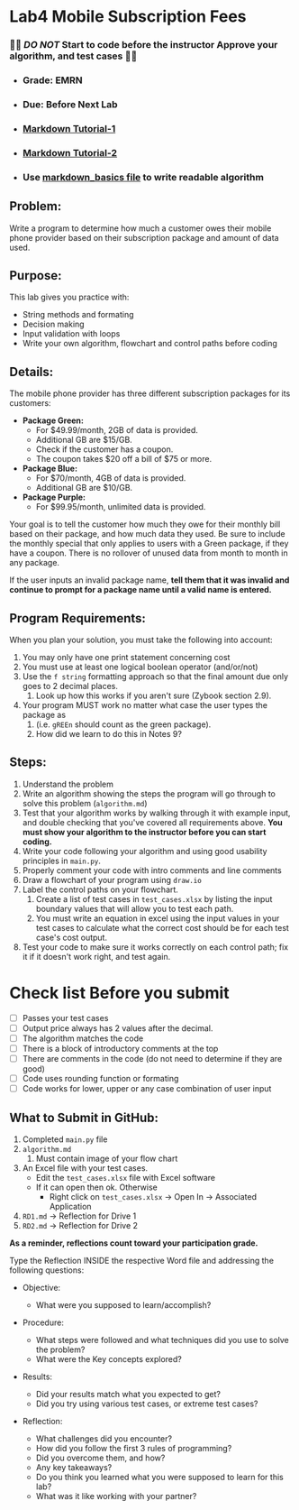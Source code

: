 
# Lab4 Mobile Subscription Fees

### 🔴🔴 *DO NOT* Start to code before the instructor Approve your algorithm, and test cases 🔴🔴
- ### Grade: EMRN
- ### Due: Before Next Lab
- ### [Markdown Tutorial-1](https://www.youtube.com/shorts/-aSSrmAXHDg)
- ### [Markdown Tutorial-2](https://www.youtube.com/shorts/0YLTInrkaHg)
- ### Use [markdown_basics file](markdown_cheatsheet.md) to write readable algorithm

## Problem: 
Write a program to determine how much a customer owes their mobile phone provider based on their subscription package and amount of data used.

## Purpose: 
This lab gives you practice with:
* String methods and formating
* Decision making
* Input validation with loops
* Write your own algorithm, flowchart and control paths before coding

## Details:
The mobile phone provider has three different subscription packages for its customers:  

* **Package Green:** 
  * For $49.99/month, 2GB of data is provided. 
  * Additional GB are $15/GB.  
  * Check if the customer has a coupon. 
  * The coupon takes \$20 off a bill of \$75 or more.  
* **Package Blue:** 
  * For \$70/month, 4GB of data is provided. 
  * Additional GB are $10/GB.
* **Package Purple:** 
  * For \$99.95/month, unlimited data is provided.

Your goal is to tell the customer how much they owe for their monthly bill based on their package, and how much data they used.  Be sure to include the monthly special that only applies to users with a Green package, if they have a coupon. There is no rollover of unused data from month to month in any package.

If the user inputs an invalid package name, **tell them that it was invalid and continue to prompt for a package name until a valid name is entered.** 

## Program Requirements:
When you plan your solution, you must take the following into account:  

1. You may only have one print statement concerning cost
2. You must use at least one logical boolean operator (and/or/not)
3. Use the `f string` formatting approach so that the final amount due only goes to 2 decimal places. 
   1. Look up how this works if you aren't sure (Zybook section 2.9).
4. Your program MUST work no matter what case the user types the package as 
   1. (i.e. `gREEn` should count as the green package). 
   2. How did we learn to do this in Notes 9?

## Steps:
1. Understand the problem
2. Write an algorithm showing the steps the program will go through to solve this problem (`algorithm.md`)
3. Test that your algorithm works by walking through it with example input, and double checking that you've covered all requirements above. **You must show your algorithm to the instructor before you can start coding.**
4. Write your code following your algorithm and using good usability principles in `main.py`. 
5. Properly comment your code with intro comments and line comments
6. Draw a flowchart of your program using `draw.io`
7. Label the control paths on your flowchart. 
   1. Create a list of test cases in `test_cases.xlsx` by listing the input boundary values that will allow you to test each path. 
   2. You must write an equation in excel using the input values in your test cases to calculate what the correct cost should be for each test case's cost output.  
8. Test your code to make sure it works correctly on each control path; fix it if it doesn't work right, and test again.


# Check list Before you submit 

- [ ] Passes your test cases
- [ ] Output price always has 2 values after the decimal.
- [ ] The algorithm matches the code  
- [ ] There is a block of introductory comments at the top
- [ ] There are comments in the code (do not need to determine if they are good)
- [ ] Code uses rounding function or formating
- [ ] Code works for lower, upper or any case combination of user input

## What to Submit in GitHub:

1. Completed `main.py` file  
2. `algorithm.md`
   1. Must contain image of your flow chart
3. An Excel file with your test cases.  
    - Edit the `test_cases.xlsx` file with Excel software 
    - If it can open then ok. Otherwise
      - Right click on `test_cases.xlsx` -> Open In -> Associated Application
4. `RD1.md` -> Reflection for Drive 1
5. `RD2.md` -> Reflection for Drive 2

**As a reminder, reflections count toward your participation grade.**

Type the Reflection INSIDE the respective Word file and addressing the following questions:

 - Objective:
   - What were you supposed to learn/accomplish?

 - Procedure:
   - What steps were followed and what techniques did you use to solve the problem?
   - What were the Key concepts explored?

 - Results:
   - Did your results match what you expected to get? 
   - Did you try using various test cases, or extreme test cases?
  
 - Reflection:
   - What challenges did you encounter? 
   - How did you follow the first 3 rules of programming?
   - Did you overcome them, and how? 
   - Any key takeaways? 
   - Do you think you learned what you were supposed to learn for this lab? 
   - What was it like working with your partner?